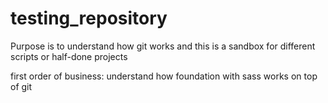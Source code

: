 testing_repository
==================

Purpose is to understand how git works and this is a sandbox for different scripts or half-done projects


first order of business: understand how foundation with sass works on top of git
